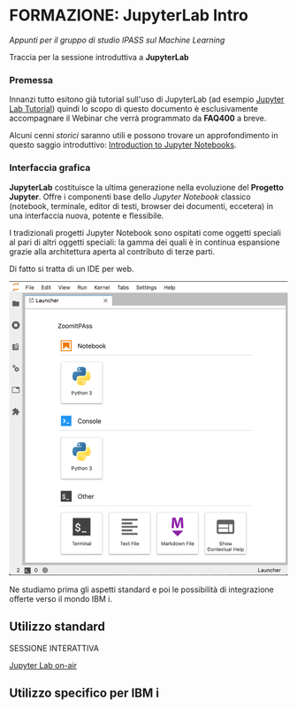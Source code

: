 # FORMAZIONE: JupyterLab Intro
*Appunti per il gruppo di studio IPASS sul Machine Learning*

Traccia per la sessione introduttiva a **JupyterLab**

### Premessa

Innanzi tutto esitono già tutorial sull'uso di JupyterLab (ad esempio [Jupyter Lab Tutorial](https://www.youtube.com/watch?v=7wfPqAyYADY)) quindi lo scopo di questo documento è esclusivamente accompagnare il Webinar che verrà programmato da **FAQ400** a breve.

Alcuni cenni *storici* saranno utili e possono trovare un approfondimento in questo saggio introduttivo: [Introduction to Jupyter Notebooks](https://programminghistorian.org/en/lessons/jupyter-notebooks). 

### Interfaccia grafica

**JupyterLab** costituisce la ultima generazione nella evoluzione del **Progetto Jupyter**. Offre i componenti base dello *Jupyter Notebook* classico (notebook, terminale, editor di testi, browser dei documenti, eccetera) in una interfaccia nuova, potente e flessibile.

I tradizionali progetti Jupyter Notebook sono ospitati come oggetti speciali al pari di altri oggetti speciali: la gamma dei quali è in continua espansione grazie alla architettura aperta al contributo di terze parti.

Di fatto si tratta di un IDE per web. 

![IDE](FORMAZIONE/JupyterLabFace.png)

Ne studiamo prima gli aspetti standard e poi le possibilità di integrazione offerte verso il mondo IBM i.

## Utilizzo standard

SESSIONE INTERATTIVA

[Jupyter Lab on-air](http://gesis400:14143/lab?)


## Utilizzo specifico per IBM i 


